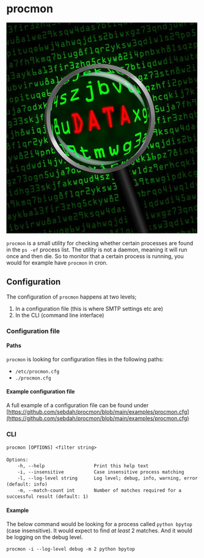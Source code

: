 # procmon

<img src="https://github.com/sebdah/procmon/blob/main/images/process-list.jpg?raw=true">

`procmon` is a small utility for checking whether certain processes are found in the `ps -ef` process list. The utility is not a daemon, meaning it will run once and then die. So to monitor that a certain process is running, you would for example have `procmon` in cron.

## Configuration

The configuration of `procmon` happens at two levels; 

1. In a configuration file (this is where SMTP settings etc are)
2. In the CLI (command line interface)

### Configuration file

#### Paths

`procmon` is looking for configuration files in the following paths:

- `/etc/procmon.cfg`
- `./procmon.cfg`

#### Example configuration file

A full example of a configuration file can be found under [https://github.com/sebdah/procmon/blob/main/examples/procmon.cfg](https://github.com/sebdah/procmon/blob/main/examples/procmon.cfg)

### CLI

    procmon [OPTIONS] <filter string>

    Options:
        -h, --help                  Print this help text
        -i, --insensitive           Case insensitive process matching
        -l, --log-level string      Log level; debug, info, warning, error (default: info)
        -m, --match-count int       Number of matches required for a successful result (default: 1)   

#### Example

The below command would be looking for a process called `python bpytop` (case insensitive). It would expect to find _at least_ 2 matches. And it would be logging on the debug level.

    procmon -i --log-level debug -m 2 python bpytop
